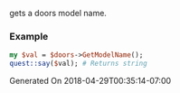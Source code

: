 gets a doors model name.
### Example

```perl
my $val = $doors->GetModelName();
quest::say($val); # Returns string
```


Generated On 2018-04-29T00:35:14-07:00